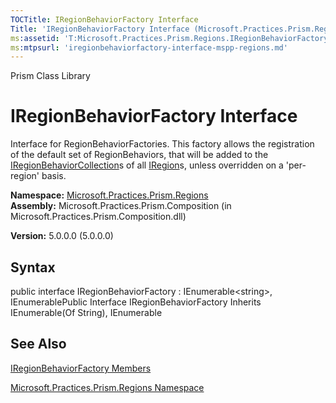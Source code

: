 ```yaml
---
TOCTitle: IRegionBehaviorFactory Interface
Title: 'IRegionBehaviorFactory Interface (Microsoft.Practices.Prism.Regions)'
ms:assetid: 'T:Microsoft.Practices.Prism.Regions.IRegionBehaviorFactory'
ms:mtpsurl: 'iregionbehaviorfactory-interface-mspp-regions.md'
---
```


Prism Class Library

IRegionBehaviorFactory Interface
================================

Interface for RegionBehaviorFactories. This factory allows the registration of the default set of RegionBehaviors, that will be added to the [IRegionBehaviorCollection](https://msdn.microsoft.com/library/microsoft.practices.prism.regions.iregionbehaviorcollection)s of all [IRegion](https://msdn.microsoft.com/library/microsoft.practices.prism.regions.iregion)s, unless overridden on a 'per-region' basis.

**Namespace:** [Microsoft.Practices.Prism.Regions](https://msdn.microsoft.com/library/microsoft.practices.prism.regions)
**Assembly:** Microsoft.Practices.Prism.Composition (in Microsoft.Practices.Prism.Composition.dll)

**Version:** 5.0.0.0 (5.0.0.0)

## Syntax


public interface IRegionBehaviorFactory : IEnumerable&lt;string&gt;, IEnumerablePublic Interface IRegionBehaviorFactory Inherits IEnumerable(Of String), IEnumerable

See Also
--------


[IRegionBehaviorFactory Members](https://msdn.microsoft.com/allmembers.t:microsoft.practices.prism.regions.iregionbehaviorfactory)

[Microsoft.Practices.Prism.Regions Namespace](https://msdn.microsoft.com/library/microsoft.practices.prism.regions)
